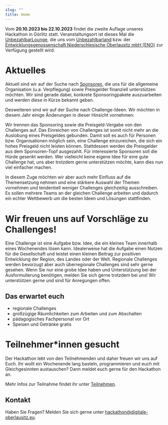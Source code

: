 ```yaml
---
slug: ""
title: Home
---
```


Vom **20.10.2023 bis 22.10.2023** findet die zweite Auflage unseres Hackathon in Görlitz statt. Veranstaltungsort ist
dieses Mal die [UnbezahlbarLounge](https://unbezahlbar.land/unbezahlbarlounge), die uns vom
[Unbezahlbarland](https://unbezahlbar.land/) bzw. der
[Entwicklungsgenossenschaft Niederschlesische Oberlausitz mbH (ENO)](https://wirtschaft-goerlitz.de/) zur Verfügung
gestellt wird.

# Aktuelles

Aktuell sind wir auf der Suche nach [Sponsoren](/partner), die uns für die allgemeine Organisation (u.a. Verpflegung)
sowie Preisgelder finanziell unterstützen möchten. Wir sind gerade dabei, konkrete Sponsoringpakete auszuarbeiten und
werden diese in Kürze bekannt geben.

Desweiteren sind wir auf der Suche nach Challenge-Ideen. Wir möchten in diesem Jahr einige Änderungen in dieser Hinsicht
vornehmen:

Wir trennen das Sponsoring sowie die Preisgeld-Vergabe von den Challenges auf. Das Einreichen von Challenges ist somit
nicht mehr an die Auslobung eines Preisgeldes gebunden. Damit soll es auch für Personen bzw. Organisationen möglich
sein, eine Challenge einzureichen, die sich ein hohes Preisgeld nicht leisten können. Stattdessen werden die Preisgelder
aus dem Sponsoren-Topf ausgezahlt. Für interessierte Sponsoren soll die Hürde gesenkt werden. Wer vielleicht keine
eigene Idee für eine gute Challenge hat, uns aber trotzdem gerne unterstützen möchte, kann dies nun viel einfacher
machen.

In diesem Zuge möchten wir aber auch mehr Einfluss auf die Themensetzung nehmen und eine stärkere Auswahl der Themen
vornehmen und tendentiell weniger Challenges gleichzeitig ausschreiben. Es sollen mehrere Teams an der gleichen
Challenge arbeiten und dadurch ein echter Wettbewerb um die besten Ideen und Lösungen stattfinden.

# Wir freuen uns auf Vorschläge zu Challenges!

Eine Challenge ist eine Aufgabe bzw. Idee, die ein kleines Team innerhalb eines Wochenendes lösen kann. Idealerweise hat
die Aufgabe einen Nutzen für die Gesellschaft und leistet einen kleinen Beitrag zur positiven Entwicklung der Region,
des Landes oder der Welt. Regionale Challenges werden bevorzugt aber auch überregionale Challenges sind sehr gerne
gesehen. Wenn Sie nur eine grobe Idee haben und Unterstützung bei der Ausformulierung benötigen, melden Sie sich gerne
trotzdem bei uns! Wir unterstützen gerne und sind für Anregungen offen.

## Das erwartet euch

-   regionale Challenges
-   großzügige Räumlichkeiten zum Arbeiten und zum Abschalten
-   pädagogisches Fachpersonal vor Ort
-   Speisen und Getränke gratis

# Teilnehmer\*innen gesucht

Der Hackathon lebt von den Teilnehmenden und daher freuen wir uns auf Euch. Ihr wollt ein Wochenende lang basteln,
programmieren und euch mit Gleichgesinnten austauschen? Dann meldet euch gerne für den Hackathon an.

Mehr Infos zur Teilnahme findet ihr unter [Teilnehmen](/participate).

## Kontakt

Haben Sie Fragen? Melden Sie sich gerne unter
[hackathon@digitale-oberlausitz.eu](mailto:hackathon@digitale-oberlausitz.eu).
